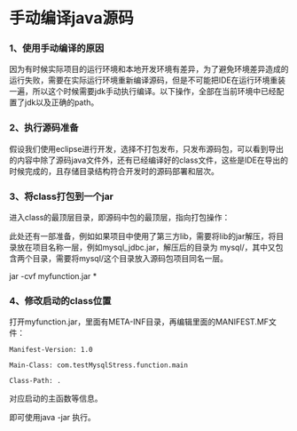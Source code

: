 # 手动编译java源码

### 1、使用手动编译的原因

因为有时候实际项目的运行环境和本地开发环境有差异，为了避免环境差异造成的运行失败，需要在实际运行环境重新编译源码，但是不可能把IDE在运行环境重装一遍，所以这个时候需要jdk手动执行编译。以下操作，全部在当前环境中已经配置了jdk以及正确的path。

### 2、执行源码准备

假设我们使用eclipse进行开发，选择不打包发布，只发布源码包，可以看到导出的内容中除了源码java文件外，还有已经编译好的class文件，这些是IDE在导出的时候完成的，且存储目录结构符合开发时的源码部署和层次。

### 3、将class打包到一个jar



进入class的最顶层目录，即源码中包的最顶层，指向打包操作：

此处还有一部准备，例如如果项目中使用了第三方lib，需要将lib的jar解压，将目录放在项目名称一层，例如mysql_jdbc.jar，解压后的目录为 mysql/，其中又包含两个目录，需要将mysql/这个目录放入源码包项目同名一层。

jar -cvf myfunction.jar *

### 4、修改启动的class位置

打开myfunction.jar，里面有META-INF目录，再编辑里面的MANIFEST.MF文件：

```
Manifest-Version: 1.0

Main-Class: com.testMysqlStress.function.main

Class-Path: .
```

对应启动的主函数等信息。



即可使用java -jar 执行。